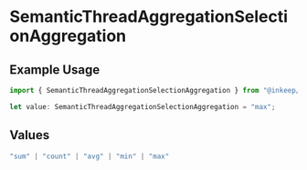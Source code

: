 # SemanticThreadAggregationSelectionAggregation

## Example Usage

```typescript
import { SemanticThreadAggregationSelectionAggregation } from "@inkeep/inkeep-analytics/models/components";

let value: SemanticThreadAggregationSelectionAggregation = "max";
```

## Values

```typescript
"sum" | "count" | "avg" | "min" | "max"
```